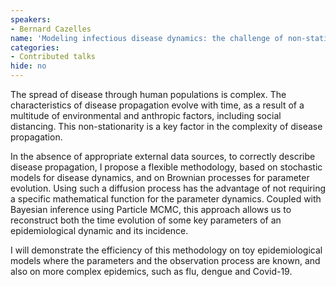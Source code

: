 ```yaml
---
speakers:
- Bernard Cazelles
name: 'Modeling infectious disease dynamics: the challenge of non-stationarity'
categories:
- Contributed talks
hide: no
---
```

The spread of disease through human populations is complex. The characteristics of disease propagation evolve with time, as a result of a multitude of environmental and anthropic factors, including social distancing. This non-stationarity is a key factor in the complexity of disease propagation. 

In the absence of appropriate external data sources, to correctly describe disease propagation, I propose a flexible methodology, based on stochastic models for disease dynamics, and on Brownian processes for parameter evolution. Using such a diffusion process has the advantage of not requiring a specific mathematical function for the parameter dynamics. Coupled with Bayesian inference using Particle MCMC, this approach allows us to reconstruct both the time evolution of some key parameters of an epidemiological dynamic and its incidence. 

I will demonstrate the efficiency of this methodology on toy epidemiological models where the parameters and the observation process are known, and also on more complex epidemics, such as flu, dengue and Covid-19.
